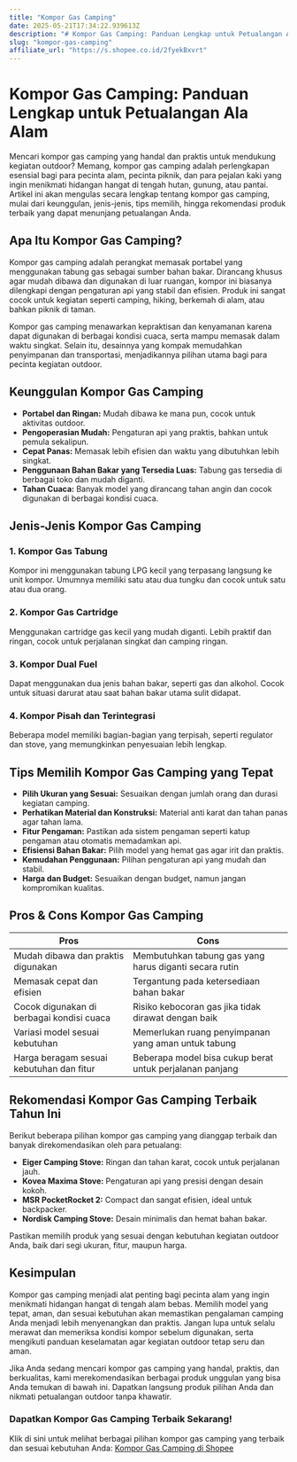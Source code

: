 ```yaml
---
title: "Kompor Gas Camping"
date: 2025-05-21T17:34:22.939613Z
description: "# Kompor Gas Camping: Panduan Lengkap untuk Petualangan Ala Alam..."
slug: "kompor-gas-camping"
affiliate_url: "https://s.shopee.co.id/2fyekBxvrt"
---
```

# Kompor Gas Camping: Panduan Lengkap untuk Petualangan Ala Alam

Mencari kompor gas camping yang handal dan praktis untuk mendukung kegiatan outdoor? Memang, kompor gas camping adalah perlengkapan esensial bagi para pecinta alam, pecinta piknik, dan para pejalan kaki yang ingin menikmati hidangan hangat di tengah hutan, gunung, atau pantai. Artikel ini akan mengulas secara lengkap tentang kompor gas camping, mulai dari keunggulan, jenis-jenis, tips memilih, hingga rekomendasi produk terbaik yang dapat menunjang petualangan Anda.

## Apa Itu Kompor Gas Camping?

Kompor gas camping adalah perangkat memasak portabel yang menggunakan tabung gas sebagai sumber bahan bakar. Dirancang khusus agar mudah dibawa dan digunakan di luar ruangan, kompor ini biasanya dilengkapi dengan pengaturan api yang stabil dan efisien. Produk ini sangat cocok untuk kegiatan seperti camping, hiking, berkemah di alam, atau bahkan piknik di taman.

Kompor gas camping menawarkan kepraktisan dan kenyamanan karena dapat digunakan di berbagai kondisi cuaca, serta mampu memasak dalam waktu singkat. Selain itu, desainnya yang kompak memudahkan penyimpanan dan transportasi, menjadikannya pilihan utama bagi para pecinta kegiatan outdoor.

## Keunggulan Kompor Gas Camping

- **Portabel dan Ringan:** Mudah dibawa ke mana pun, cocok untuk aktivitas outdoor.
- **Pengoperasian Mudah:** Pengaturan api yang praktis, bahkan untuk pemula sekalipun.
- **Cepat Panas:** Memasak lebih efisien dan waktu yang dibutuhkan lebih singkat.
- **Penggunaan Bahan Bakar yang Tersedia Luas:** Tabung gas tersedia di berbagai toko dan mudah diganti.
- **Tahan Cuaca:** Banyak model yang dirancang tahan angin dan cocok digunakan di berbagai kondisi cuaca.

## Jenis-Jenis Kompor Gas Camping

### 1. Kompor Gas Tabung
Kompor ini menggunakan tabung LPG kecil yang terpasang langsung ke unit kompor. Umumnya memiliki satu atau dua tungku dan cocok untuk satu atau dua orang.

### 2. Kompor Gas Cartridge
Menggunakan cartridge gas kecil yang mudah diganti. Lebih praktif dan ringan, cocok untuk perjalanan singkat dan camping ringan.

### 3. Kompor Dual Fuel
Dapat menggunakan dua jenis bahan bakar, seperti gas dan alkohol. Cocok untuk situasi darurat atau saat bahan bakar utama sulit didapat.

### 4. Kompor Pisah dan Terintegrasi
Beberapa model memiliki bagian-bagian yang terpisah, seperti regulator dan stove, yang memungkinkan penyesuaian lebih lengkap.

## Tips Memilih Kompor Gas Camping yang Tepat

- **Pilih Ukuran yang Sesuai:** Sesuaikan dengan jumlah orang dan durasi kegiatan camping.
- **Perhatikan Material dan Konstruksi:** Material anti karat dan tahan panas agar tahan lama.
- **Fitur Pengaman:** Pastikan ada sistem pengaman seperti katup pengaman atau otomatis memadamkan api.
- **Efisiensi Bahan Bakar:** Pilih model yang hemat gas agar irit dan praktis.
- **Kemudahan Penggunaan:** Pilihan pengaturan api yang mudah dan stabil.
- **Harga dan Budget:** Sesuaikan dengan budget, namun jangan kompromikan kualitas.

## Pros & Cons Kompor Gas Camping

| **Pros**                                            | **Cons**                                              |
|------------------------------------------------------|------------------------------------------------------|
| Mudah dibawa dan praktis digunakan                 | Membutuhkan tabung gas yang harus diganti secara rutin |
| Memasak cepat dan efisien                           | Tergantung pada ketersediaan bahan bakar         |
| Cocok digunakan di berbagai kondisi cuaca          | Risiko kebocoran gas jika tidak dirawat dengan baik |
| Variasi model sesuai kebutuhan                     | Memerlukan ruang penyimpanan yang aman untuk tabung |
| Harga beragam sesuai kebutuhan dan fitur           | Beberapa model bisa cukup berat untuk perjalanan panjang |

## Rekomendasi Kompor Gas Camping Terbaik Tahun Ini

Berikut beberapa pilihan kompor gas camping yang dianggap terbaik dan banyak direkomendasikan oleh para petualang:

- **Eiger Camping Stove:** Ringan dan tahan karat, cocok untuk perjalanan jauh.
- **Kovea Maxima Stove:** Pengaturan api yang presisi dengan desain kokoh.
- **MSR PocketRocket 2:** Compact dan sangat efisien, ideal untuk backpacker.
- **Nordisk Camping Stove:** Desain minimalis dan hemat bahan bakar.

Pastikan memilih produk yang sesuai dengan kebutuhan kegiatan outdoor Anda, baik dari segi ukuran, fitur, maupun harga.

## Kesimpulan

Kompor gas camping menjadi alat penting bagi pecinta alam yang ingin menikmati hidangan hangat di tengah alam bebas. Memilih model yang tepat, aman, dan sesuai kebutuhan akan memastikan pengalaman camping Anda menjadi lebih menyenangkan dan praktis. Jangan lupa untuk selalu merawat dan memeriksa kondisi kompor sebelum digunakan, serta mengikuti panduan keselamatan agar kegiatan outdoor tetap seru dan aman.

Jika Anda sedang mencari kompor gas camping yang handal, praktis, dan berkualitas, kami merekomendasikan berbagai produk unggulan yang bisa Anda temukan di bawah ini. Dapatkan langsung produk pilihan Anda dan nikmati petualangan outdoor tanpa khawatir.

### Dapatkan Kompor Gas Camping Terbaik Sekarang!
Klik di sini untuk melihat berbagai pilihan kompor gas camping yang terbaik dan sesuai kebutuhan Anda: [Kompor Gas Camping di Shopee](https://s.shopee.co.id/2fyekBxvrt)